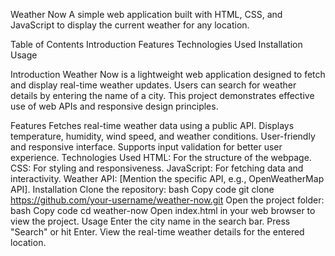 Weather Now
A simple web application built with HTML, CSS, and JavaScript to display the current weather for any location.

Table of Contents
Introduction
Features
Technologies Used
Installation
Usage


Introduction
Weather Now is a lightweight web application designed to fetch and display real-time weather updates. Users can search for weather details by entering the name of a city. This project demonstrates effective use of web APIs and responsive design principles.

Features
Fetches real-time weather data using a public API.
Displays temperature, humidity, wind speed, and weather conditions.
User-friendly and responsive interface.
Supports input validation for better user experience.
Technologies Used
HTML: For the structure of the webpage.
CSS: For styling and responsiveness.
JavaScript: For fetching data and interactivity.
Weather API: [Mention the specific API, e.g., OpenWeatherMap API].
Installation
Clone the repository:
bash
Copy code
git clone https://github.com/your-username/weather-now.git
Open the project folder:
bash
Copy code
cd weather-now
Open index.html in your web browser to view the project.
Usage
Enter the city name in the search bar.
Press "Search" or hit Enter.
View the real-time weather details for the entered location.
